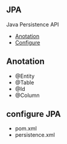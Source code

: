 ## JPA
Java Persistence API
  
- [Anotation](#anotation)
- [Configure](#configure)
  
## Anotation
- @Entity
- @Table
- @Id
- @Column
  
## configure JPA
- pom.xml
- persistence.xml
